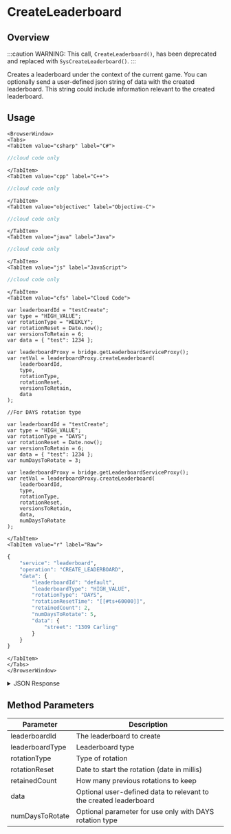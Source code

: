 # CreateLeaderboard
## Overview
:::caution
WARNING: This call, <code>CreateLeaderboard()</code>, has been deprecated and replaced with <code>SysCreateLeaderboard()</code>.
:::

Creates a leaderboard under the context of the current game. You can optionally send a user-defined json string of data with the created leaderboard. This string could include information relevant to the created leaderboard.

<PartialServop service_name="leaderboard" operation_name="CREATE_LEADERBOARD" />

## Usage

```mdx-code-block
<BrowserWindow>
<Tabs>
<TabItem value="csharp" label="C#">
```

```csharp
//cloud code only
```

```mdx-code-block
</TabItem>
<TabItem value="cpp" label="C++">
```

```cpp
//cloud code only
```

```mdx-code-block
</TabItem>
<TabItem value="objectivec" label="Objective-C">
```

```objectivec
//cloud code only
```

```mdx-code-block
</TabItem>
<TabItem value="java" label="Java">
```

```java
//cloud code only
```

```mdx-code-block
</TabItem>
<TabItem value="js" label="JavaScript">
```

```javascript
//cloud code only
```

```mdx-code-block
</TabItem>
<TabItem value="cfs" label="Cloud Code">
```

```cfscript
var leaderboardId = "testCreate";
var type = "HIGH_VALUE";
var rotationType = "WEEKLY";
var rotationReset = Date.now();
var versionsToRetain = 6;
var data = { "test": 1234 };

var leaderboardProxy = bridge.getLeaderboardServiceProxy();
var retVal = leaderboardProxy.createLeaderboard(
    leaderboardId,
    type,
    rotationType,
    rotationReset,
    versionsToRetain,
    data
);

//For DAYS rotation type

var leaderboardId = "testCreate";
var type = "HIGH_VALUE";
var rotationType = "DAYS";
var rotationReset = Date.now();
var versionsToRetain = 6;
var data = { "test": 1234 };
var numDaysToRotate = 3;

var leaderboardProxy = bridge.getLeaderboardServiceProxy();
var retVal = leaderboardProxy.createLeaderboard(
    leaderboardId,
    type,
    rotationType,
    rotationReset,
    versionsToRetain,
    data,
    numDaysToRotate
);
```

```mdx-code-block
</TabItem>
<TabItem value="r" label="Raw">
```

```r
{
	"service": "leaderboard",
	"operation": "CREATE_LEADERBOARD",
	"data": {
		"leaderboardId": "default",
		"leaderboardType": "HIGH_VALUE",
		"rotationType": "DAYS",
		"rotationResetTime": "[[#ts+60000]]",
		"retainedCount": 2,
		"numDaysToRotate": 5,
		"data": {
			"street": "1309 Carling"
		}
	}
}
```

```mdx-code-block
</TabItem>
</Tabs>
</BrowserWindow>
```

<details>
<summary>JSON Response</summary>

```json
{
    "status": 200,
    "data": null
}
```
</details>

## Method Parameters
Parameter | Description
--------- | -----------
leaderboardId | The leaderboard to create
leaderboardType | Leaderboard type
rotationType | Type of rotation
rotationReset | Date to start the rotation (date in millis)
retainedCount | How many previous rotations to keep
data | Optional user-defined data to relevant to the created leaderboard
numDaysToRotate | Optional parameter for use only with DAYS rotation type


